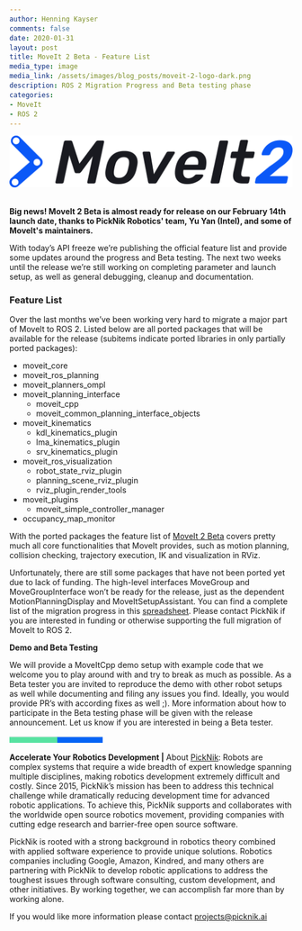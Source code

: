 ```yaml
---
author: Henning Kayser
comments: false
date: 2020-01-31
layout: post
title: MoveIt 2 Beta - Feature List
media_type: image
media_link: /assets/images/blog_posts/moveit-2-logo-dark.png
description: ROS 2 Migration Progress and Beta testing phase
categories:
- MoveIt
- ROS 2
---
```


[line]: /assets/images/blog_posts/line.png

<div style="text-align:center"><img src="/assets/images/blog_posts/moveit-2-logo-dark.png" alt="MTC"></div>
<br>

<b>Big news! MoveIt 2 Beta is almost ready for release on our February 14th launch date, thanks to PickNik Robotics' team, Yu Yan (Intel), and some of MoveIt's maintainers.</b>

With today’s API freeze we’re publishing the official feature list and provide some updates around the progress and Beta testing. The next two weeks until the release we’re still working on completing parameter and launch setup, as well as general debugging, cleanup and documentation.

### Feature List

Over the last months we’ve been working very hard to migrate a major part of MoveIt to ROS 2. Listed below are all ported packages that will be available for the release (subitems indicate ported libraries in only partially ported packages):


* moveit_core
* moveit_ros_planning
* moveit_planners_ompl
* moveit_planning_interface
  * moveit_cpp
  * moveit_common_planning_interface_objects
* moveit_kinematics
  * kdl_kinematics_plugin
  * lma_kinematics_plugin
  * srv_kinematics_plugin
* moveit_ros_visualization
  * robot_state_rviz_plugin
  * planning_scene_rviz_plugin
  * rviz_plugin_render_tools
* moveit_plugins
  * moveit_simple_controller_manager
* occupancy_map_monitor


With the ported packages the feature list of [MoveIt 2 Beta](https://github.com/ros-planning/moveit2) covers pretty much all core functionalities that MoveIt provides, such as motion planning, collision checking, trajectory execution, IK and visualization in RViz.

Unfortunately, there are still some packages that have not been ported yet due to lack of funding. The high-level interfaces MoveGroup and MoveGroupInterface won’t be ready for the release, just as the dependent MotionPlanningDisplay and MoveItSetupAssistant. You can find a complete list of the migration progress in this [spreadsheet](https://docs.google.com/spreadsheets/d/1aPb3hNP213iPHQIYgcnCYh9cGFUlZmi_06E_9iTSsOI/edit?usp=sharing). Please contact PickNik if you are interested in funding or otherwise supporting the full migration of MoveIt to ROS 2.

**Demo and Beta Testing**

We will provide a MoveItCpp demo setup with example code that we welcome you to play around with and try to break as much as possible. As a Beta tester you are invited to reproduce the demo with other robot setups as well while documenting and filing any issues you find. Ideally, you would provide PR’s with according fixes as well ;). More information about how to participate in the Beta testing phase will be given with the release announcement. Let us know if you are interested in being a Beta tester.

![line]

**Accelerate Your Robotics Development |**
About [PickNik](https://picknik.ai/):  Robots are complex systems that require a wide breadth of expert knowledge spanning multiple disciplines, making robotics development extremely difficult and costly. Since 2015, PickNik’s mission has been to address this technical challenge while dramatically reducing development time for advanced robotic applications. To achieve this, PickNik supports and collaborates with the worldwide open source robotics movement, providing companies with cutting edge research and barrier-free open source software.

PickNik is rooted with a strong background in robotics theory combined with applied software experience to provide unique solutions. Robotics companies including Google, Amazon, Kindred, and many others are partnering with PickNik to develop robotic applications to address the toughest issues through software consulting, custom development, and other initiatives. By working together, we can accomplish far more than by working alone.

If you would like more information please contact [projects@picknik.ai](mailto:projects@picknik.ai)
